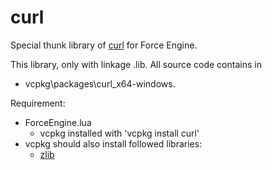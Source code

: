 # curl
Special thunk library of [curl](https://github.com/curl/curl) for Force Engine.

This library, only with linkage .lib. All source code contains in   
- vcpkg\packages\curl_x64-windows.

Requirement:
 - ForceEngine.lua
   - vcpkg installed with 'vcpkg install curl'
 - vcpkg should also install followed libraries:
   - [zlib](https://github.com/madler/zlib)
